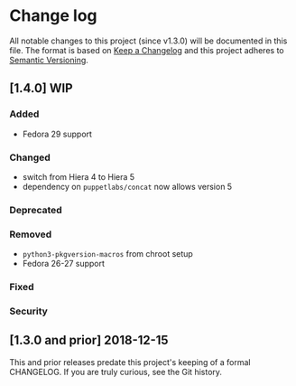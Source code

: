 <!--
# This file is part of the doubledog-mock Puppet module.
# Copyright 2018-2019 John Florian
# SPDX-License-Identifier: GPL-3.0-or-later

Template

## [VERSION] DATE/WIP
### Added
### Changed
### Deprecated
### Removed
### Fixed
### Security

-->

# Change log

All notable changes to this project (since v1.3.0) will be documented in this file.  The format is based on [Keep a Changelog](http://keepachangelog.com/en/1.0.0/) and this project adheres to [Semantic Versioning](http://semver.org).

## [1.4.0] WIP
### Added
- Fedora 29 support
### Changed
- switch from Hiera 4 to Hiera 5
- dependency on `puppetlabs/concat` now allows version 5
### Deprecated
### Removed
- `python3-pkgversion-macros` from chroot setup
- Fedora 26-27 support
### Fixed
### Security

## [1.3.0 and prior] 2018-12-15

This and prior releases predate this project's keeping of a formal CHANGELOG.  If you are truly curious, see the Git history.
